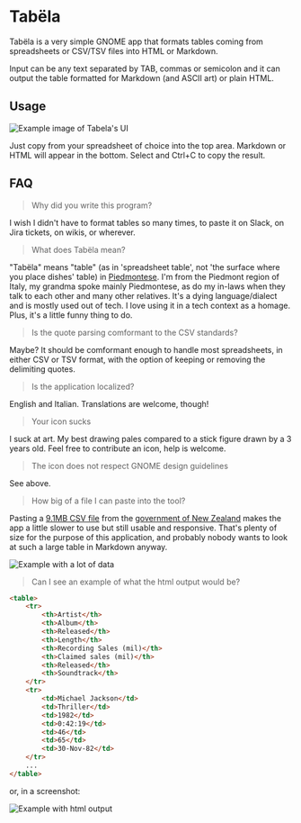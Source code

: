 # Tabëla

Tabëla is a very simple GNOME app that formats tables coming from spreadsheets or
CSV/TSV files into HTML or Markdown.

Input can be any text separated by TAB, commas or semicolon and it can
output the table formatted for Markdown (and ASCII art) or plain HTML.

## Usage

![Example image of Tabela's UI](https://github.com/xanathar/tabela/blob/main/doc_assets/albums_md.png)

Just copy from your spreadsheet of choice into the top area. Markdown or HTML will appear in the bottom.
Select and Ctrl+C to copy the result.

## FAQ

> Why did you write this program?

I wish I didn't have to format tables so many times, to paste it on Slack, on Jira tickets, on wikis, or
wherever.

> What does Tabëla mean?

"Tabëla" means "table" (as in 'spreadsheet table', not 'the surface where you place dishes' table) in
[Piedmontese](https://en.wikipedia.org/wiki/Piedmontese_language). I'm from the Piedmont region of Italy,
my grandma spoke mainly Piedmontese, as do my in-laws when they talk to each other and many other relatives.
It's a dying language/dialect and is mostly used out of tech. I love using it in a tech context as a homage.
Plus, it's a little funny thing to do.

> Is the quote parsing comformant to the CSV standards?

Maybe? It should be comformant enough to handle most spreadsheets, in either CSV or TSV format, with the option
of keeping or removing the delimiting quotes.

> Is the application localized?

English and Italian. Translations are welcome, though!

> Your icon sucks

I suck at art. My best drawing pales compared to a stick figure drawn by a 3 years old. Feel free to contribute
an icon, help is welcome.

> The icon does not respect GNOME design guidelines

See above.

> How big of a file I can paste into the tool?

Pasting a [9.1MB CSV file](https://www.stats.govt.nz/assets/Uploads/Effects-of-COVID-19-on-trade/Effects-of-COVID-19-on-trade-At-15-December-2021-provisional/Download-data/effects-of-covid-19-on-trade-at-15-december-2021-provisional.csv) from the [government of New Zealand](https://www.stats.govt.nz/large-datasets/csv-files-for-download/) makes the app a little slower to use but still usable and responsive. That's plenty of size for the purpose of this application, and probably nobody wants to look at such a large table in Markdown anyway.

![Example with a lot of data](https://github.com/xanathar/tabela/blob/main/doc_assets/large_file_md.png)

> Can I see an example of what the html output would be?

```html
<table>
	<tr>
		<th>Artist</th>
		<th>Album</th>
		<th>Released</th>
		<th>Length</th>
		<th>Recording Sales (mil)</th>
		<th>Claimed sales (mil)</th>
		<th>Released</th>
		<th>Soundtrack</th>
	</tr>
	<tr>
		<td>Michael Jackson</td>
		<td>Thriller</td>
		<td>1982</td>
		<td>0:42:19</td>
		<td>46</td>
		<td>65</td>
		<td>30-Nov-82</td>
	</tr>
    ...
</table>

```

or, in a screenshot:

![Example with html output](https://github.com/xanathar/tabela/blob/main/doc_assets/albums_html.png)
